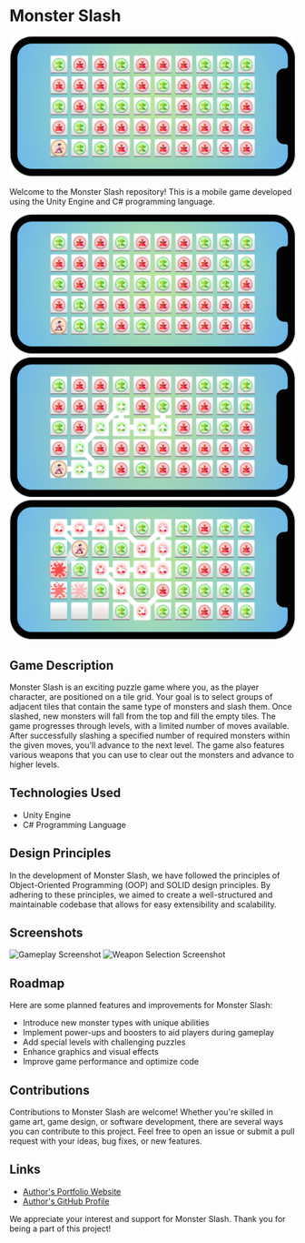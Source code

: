 # Monster Slash

![Banner](https://github.com/nakrekarpay1245/MonsterSlash/blob/main/MonsterSlash/Assets/Screenshots/SS_1.png)

Welcome to the Monster Slash repository! This is a mobile game developed using the Unity Engine and C# programming language.

![Screenshot - 1](https://github.com/nakrekarpay1245/MonsterSlash/blob/main/MonsterSlash/Assets/Screenshots/SS_1.png)
![Screenshot - 2](https://github.com/nakrekarpay1245/MonsterSlash/blob/main/MonsterSlash/Assets/Screenshots/SS_2.png)
![Screenshot - 3](https://github.com/nakrekarpay1245/MonsterSlash/blob/main/MonsterSlash/Assets/Screenshots/SS_3.png)

## Game Description
Monster Slash is an exciting puzzle game where you, as the player character, are positioned on a tile grid. Your goal is to select groups of adjacent tiles that contain the same type of monsters and slash them. Once slashed, new monsters will fall from the top and fill the empty tiles. The game progresses through levels, with a limited number of moves available. After successfully slashing a specified number of required monsters within the given moves, you'll advance to the next level. The game also features various weapons that you can use to clear out the monsters and advance to higher levels.

## Technologies Used
- Unity Engine
- C# Programming Language

## Design Principles
In the development of Monster Slash, we have followed the principles of Object-Oriented Programming (OOP) and SOLID design principles. By adhering to these principles, we aimed to create a well-structured and maintainable codebase that allows for easy extensibility and scalability.

## Screenshots
![Gameplay Screenshot](screenshot1.png)
![Weapon Selection Screenshot](screenshot2.png)

## Roadmap
Here are some planned features and improvements for Monster Slash:

- Introduce new monster types with unique abilities
- Implement power-ups and boosters to aid players during gameplay
- Add special levels with challenging puzzles
- Enhance graphics and visual effects
- Improve game performance and optimize code

## Contributions
Contributions to Monster Slash are welcome! Whether you're skilled in game art, game design, or software development, there are several ways you can contribute to this project. Feel free to open an issue or submit a pull request with your ideas, bug fixes, or new features.

## Links
- [Author's Portfolio Website](https://www.example.com)
- [Author's GitHub Profile](https://github.com/yourusername)

We appreciate your interest and support for Monster Slash. Thank you for being a part of this project!

